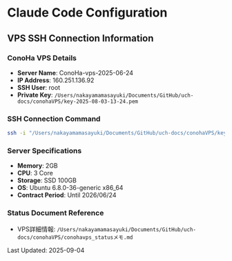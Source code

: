 # Claude Code Configuration

## VPS SSH Connection Information

### ConoHa VPS Details
- **Server Name**: ConoHa-vps-2025-06-24
- **IP Address**: 160.251.136.92
- **SSH User**: root
- **Private Key**: `/Users/nakayamamasayuki/Documents/GitHub/uch-docs/conohaVPS/key-2025-08-03-13-24.pem`

### SSH Connection Command
```bash
ssh -i "/Users/nakayamamasayuki/Documents/GitHub/uch-docs/conohaVPS/key-2025-08-03-13-24.pem" root@160.251.136.92
```

### Server Specifications
- **Memory**: 2GB
- **CPU**: 3 Core
- **Storage**: SSD 100GB
- **OS**: Ubuntu 6.8.0-36-generic x86_64
- **Contract Period**: Until 2026/06/24

### Status Document Reference
- VPS詳細情報: `/Users/nakayamamasayuki/Documents/GitHub/uch-docs/conohaVPS/conohavps_statusメモ.md`

Last Updated: 2025-09-04